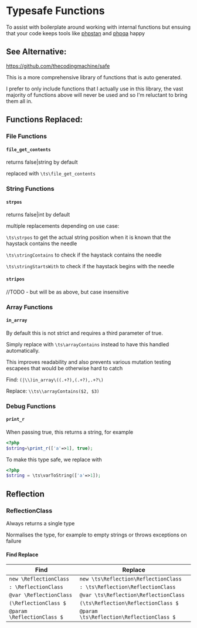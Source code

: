 # Typesafe Functions

To assist with boilerplate around working with internal functions but ensuing that your code keeps tools like [phpstan](https://github.com/phpstan/phpstan) and [phpqa](https://github.com/edmondscommerce/phpqa) happy


## See Alternative:
https://github.com/thecodingmachine/safe

This is a more comprehensive library of functions that is auto generated. 

I prefer to only include functions that I actually use in this library, the vast majority of functions above will never be used and so I'm reluctant to bring them all in.

## Functions Replaced:

### File Functions

#### `file_get_contents`

returns false|string by default

replaced with `\ts\file_get_contents`

### String Functions

#### `strpos`

returns false|int by default

multiple replacements depending on use case:

`\ts\strpos` to get the actual string position when it is known that the haystack contains the needle

`\ts\stringContains` to check if the haystack contains the needle

`\ts\stringStartsWith` to check if the haystack begins with the needle

#### `stripos`

//TODO - but will be as above, but case insensitive

### Array Functions

#### `in_array`

By default this is not strict and requires a third parameter of true. 

Simply replace with `\ts\arrayContains` instead to have this handled automatically.

This improves readability and also prevents various mutation testing escapees that would be otherwise hard to catch

Find: `(|\\)in_array\((.+?),(.+?),.+?\)`

Replace: `\\ts\\arrayContains($2, $3)`


### Debug Functions

#### `print_r`

When passing true, this returns a string, for example
```php
<?php
$string=\print_r(['a'=>1], true);
```
To make this type safe, we replace with 
```php
<?php
$string = \ts\varToString(['a'=>1]);
```

## Reflection

### ReflectionClass

Always returns a single type

Normalises the type, for example to empty strings or throws exceptions on failure

#### Find Replace
| Find  | Replace   |
|---|---|
|`new \ReflectionClass` | `new \ts\Reflection\ReflectionClass` |
| `: \ReflectionClass`  | `: \ts\Reflection\ReflectionClass` |
| `@var \ReflectionClass` | `@var \ts\Reflection\ReflectionClass ` |
| `(\ReflectionClass $` | `(\ts\Reflection\ReflectionClass $` |
| `@param \ReflectionClass $` | `@param \ts\Reflection\ReflectionClass $ ` |
